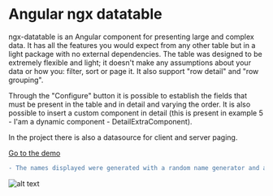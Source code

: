 # Angular ngx datatable

ngx-datatable is an Angular component for presenting large and complex data. It has all the
features you would expect from any other table but in a light package with no external dependencies.
The table was designed to be extremely flexible and light; it doesn't make any assumptions about
your data or how you: filter, sort or page it. It also support "row detail" and "row grouping".

Through the "Configure" button it is possible to establish the fields that must be present in 
the table and in detail and varying the order. It is also possible to insert a custom component
in detail (this is present in example 5 - I'am a dynamic component - DetailExtraComponent).

In the project there is also a datasource for client and server paging.

[Go to the demo](https://www.stefanomarchisio.it/AppNgxdatatableDynamic/index.html)

```diff
- The names displayed were generated with a random name generator and are not real people! 
```

![alt text](https://www.stefanomarchisio.it/img/ngx-angular-datatable4.png)
